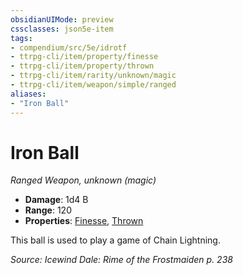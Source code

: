 ```yaml
---
obsidianUIMode: preview
cssclasses: json5e-item
tags:
- compendium/src/5e/idrotf
- ttrpg-cli/item/property/finesse
- ttrpg-cli/item/property/thrown
- ttrpg-cli/item/rarity/unknown/magic
- ttrpg-cli/item/weapon/simple/ranged
aliases: 
- "Iron Ball"
---
```

# Iron Ball
*Ranged Weapon, unknown (magic)*  

- **Damage**: 1d4 B
- **Range**: 120
- **Properties**: [Finesse](/3-Mechanics/CLI/rules/item-properties.md#Finesse), [Thrown](/3-Mechanics/CLI/rules/item-properties.md#Thrown)

This ball is used to play a game of Chain Lightning.

*Source: Icewind Dale: Rime of the Frostmaiden p. 238*